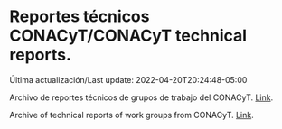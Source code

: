# Reportes técnicos CONACyT/CONACyT technical reports.

Última actualización/Last update: 2022-04-20T20:24:48-05:00

Archivo de reportes técnicos de grupos de trabajo del CONACyT. [Link](https://salud.conacyt.mx/coronavirus/investigacion/productos/).

Archive of technical reports of work groups from CONACyT. [Link](https://salud.conacyt.mx/coronavirus/investigacion/productos/).
